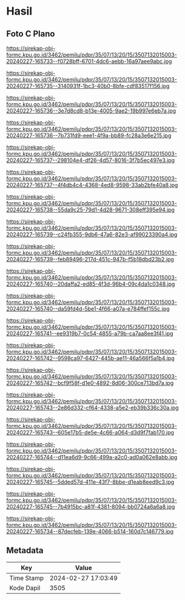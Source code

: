 # Hasil

## Foto C Plano

https://sirekap-obj-formc.kpu.go.id/3462/pemilu/pdpr/35/07/13/20/15/3507132015003-20240227-165733--f0728bff-6701-4dc6-aebb-16a97aee9abc.jpg

https://sirekap-obj-formc.kpu.go.id/3462/pemilu/pdpr/35/07/13/20/15/3507132015003-20240227-165735--3140931f-1bc3-40b0-8bfe-cdf83517f156.jpg

https://sirekap-obj-formc.kpu.go.id/3462/pemilu/pdpr/35/07/13/20/15/3507132015003-20240227-165736--3e7d8cd8-b13e-4005-9ae2-19b997e6eb7a.jpg

https://sirekap-obj-formc.kpu.go.id/3462/pemilu/pdpr/35/07/13/20/15/3507132015003-20240227-165736--7b731fd9-eee1-4f9a-bb89-fc28a3e6e215.jpg

https://sirekap-obj-formc.kpu.go.id/3462/pemilu/pdpr/35/07/13/20/15/3507132015003-20240227-165737--298104e4-df26-4d57-8016-3f7b5ec497e3.jpg

https://sirekap-obj-formc.kpu.go.id/3462/pemilu/pdpr/35/07/13/20/15/3507132015003-20240227-165737--4f4db4c4-4368-4ed8-9598-33ab2bfe40a8.jpg

https://sirekap-obj-formc.kpu.go.id/3462/pemilu/pdpr/35/07/13/20/15/3507132015003-20240227-165738--55da9c25-79d1-4d28-9671-308eff395e94.jpg

https://sirekap-obj-formc.kpu.go.id/3462/pemilu/pdpr/35/07/13/20/15/3507132015003-20240227-165739--c24fb355-9db6-47a6-82e3-af99023390a4.jpg

https://sirekap-obj-formc.kpu.go.id/3462/pemilu/pdpr/35/07/13/20/15/3507132015003-20240227-165739--feb89496-217d-451c-947b-f5b18dbd23b2.jpg

https://sirekap-obj-formc.kpu.go.id/3462/pemilu/pdpr/35/07/13/20/15/3507132015003-20240227-165740--20daffa2-ed85-4f3d-96b4-09c4da1c0348.jpg

https://sirekap-obj-formc.kpu.go.id/3462/pemilu/pdpr/35/07/13/20/15/3507132015003-20240227-165740--da59fd4d-5be1-4f66-a07a-e784ffef155c.jpg

https://sirekap-obj-formc.kpu.go.id/3462/pemilu/pdpr/35/07/13/20/15/3507132015003-20240227-165741--ee9319b7-0c54-4855-a79b-ca7aa8ee3f41.jpg

https://sirekap-obj-formc.kpu.go.id/3462/pemilu/pdpr/35/07/13/20/15/3507132015003-20240227-165742--9598ca97-6427-445b-ae11-46a566f5a1b4.jpg

https://sirekap-obj-formc.kpu.go.id/3462/pemilu/pdpr/35/07/13/20/15/3507132015003-20240227-165742--bcf9f58f-d1e0-4892-8d06-300ce713bd7a.jpg

https://sirekap-obj-formc.kpu.go.id/3462/pemilu/pdpr/35/07/13/20/15/3507132015003-20240227-165743--2e86d332-cf64-4338-a5e2-eb39b336c30a.jpg

https://sirekap-obj-formc.kpu.go.id/3462/pemilu/pdpr/35/07/13/20/15/3507132015003-20240227-165743--605e17b5-de5e-4c66-a064-d3d9f7fab170.jpg

https://sirekap-obj-formc.kpu.go.id/3462/pemilu/pdpr/35/07/13/20/15/3507132015003-20240227-165744--d11ea6d9-9c66-499a-a2c0-ad0a062e8abb.jpg

https://sirekap-obj-formc.kpu.go.id/3462/pemilu/pdpr/35/07/13/20/15/3507132015003-20240227-165745--5dded57d-411e-43f7-8bbe-d1eab8eed9c3.jpg

https://sirekap-obj-formc.kpu.go.id/3462/pemilu/pdpr/35/07/13/20/15/3507132015003-20240227-165745--7b4915bc-a81f-4381-8094-bb0724a6a6a8.jpg

https://sirekap-obj-formc.kpu.go.id/3462/pemilu/pdpr/35/07/13/20/15/3507132015003-20240227-165734--87decfeb-139e-4066-b514-160d7c146779.jpg


## Metadata

| Key        | Value               |
| ---------- | ------------------- |
| Time Stamp | 2024-02-27 17:03:49 |
| Kode Dapil | 3505                |



